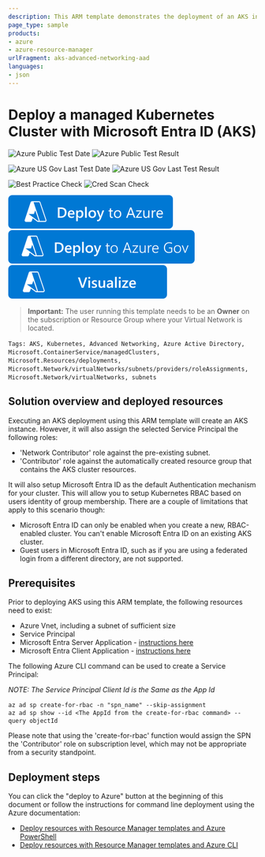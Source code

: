 ```yaml
---
description: This ARM template demonstrates the deployment of an AKS instance with advanced networking features into an existing virtual network and Microsoft Entra integration. Additionally, the chosen Service Principal is assigned the Network Contributor role against the subnet that contains the AKS cluster.
page_type: sample
products:
- azure
- azure-resource-manager
urlFragment: aks-advanced-networking-aad
languages:
- json
---
```

# Deploy a managed Kubernetes Cluster with Microsoft Entra ID (AKS)

![Azure Public Test Date](https://azurequickstartsservice.blob.core.windows.net/badges/quickstarts/microsoft.containerinstance/aks-advanced-networking-aad/PublicLastTestDate.svg)
![Azure Public Test Result](https://azurequickstartsservice.blob.core.windows.net/badges/quickstarts/microsoft.containerinstance/aks-advanced-networking-aad/PublicDeployment.svg)

![Azure US Gov Last Test Date](https://azurequickstartsservice.blob.core.windows.net/badges/quickstarts/microsoft.containerinstance/aks-advanced-networking-aad/FairfaxLastTestDate.svg)
![Azure US Gov Last Test Result](https://azurequickstartsservice.blob.core.windows.net/badges/quickstarts/microsoft.containerinstance/aks-advanced-networking-aad/FairfaxDeployment.svg)

![Best Practice Check](https://azurequickstartsservice.blob.core.windows.net/badges/quickstarts/microsoft.containerinstance/aks-advanced-networking-aad/BestPracticeResult.svg)
![Cred Scan Check](https://azurequickstartsservice.blob.core.windows.net/badges/quickstarts/microsoft.containerinstance/aks-advanced-networking-aad/CredScanResult.svg)

[![Deploy To Azure](https://raw.githubusercontent.com/Azure/azure-quickstart-templates/master/1-CONTRIBUTION-GUIDE/images/deploytoazure.svg?sanitize=true)](https://portal.azure.com/#create/Microsoft.Template/uri/https%3A%2F%2Fraw.githubusercontent.com%2FAzure%2Fazure-quickstart-templates%2Fmaster%2Fquickstarts%2Fmicrosoft.containerinstance%2Faks-advanced-networking-aad%2Fazuredeploy.json)
[![Deploy To Azure US Gov](https://raw.githubusercontent.com/Azure/azure-quickstart-templates/master/1-CONTRIBUTION-GUIDE/images/deploytoazuregov.svg?sanitize=true)](https://portal.azure.us/#create/Microsoft.Template/uri/https%3A%2F%2Fraw.githubusercontent.com%2FAzure%2Fazure-quickstart-templates%2Fmaster%2Fquickstarts%2Fmicrosoft.containerinstance%2Faks-advanced-networking-aad%2Fazuredeploy.json)
[![Visualize](https://raw.githubusercontent.com/Azure/azure-quickstart-templates/master/1-CONTRIBUTION-GUIDE/images/visualizebutton.svg?sanitize=true)](http://armviz.io/#/?load=https%3A%2F%2Fraw.githubusercontent.com%2FAzure%2Fazure-quickstart-templates%2Fmaster%2Fquickstarts%2Fmicrosoft.containerinstance%2Faks-advanced-networking-aad%2Fazuredeploy.json)

> **Important:** The user running this template needs to be an **Owner** on the subscription or Resource Group where your Virtual Network is located.

`Tags: AKS, Kubernetes, Advanced Networking, Azure Active Directory, Microsoft.ContainerService/managedClusters, Microsoft.Resources/deployments, Microsoft.Network/virtualNetworks/subnets/providers/roleAssignments, Microsoft.Network/virtualNetworks, subnets`

## Solution overview and deployed resources

Executing an AKS deployment using this ARM template will create an AKS instance. However, it will also assign the selected Service Principal the following roles:

- 'Network Contributor' role against the pre-existing subnet.
- 'Contributor' role against the automatically created resource group that contains the AKS cluster resources.

It will also setup Microsoft Entra ID as the default Authentication mechanism for your cluster. This will allow you to setup Kubernetes RBAC based on users identity of group membership. There are a couple of limitations that apply to this scenario though:

- Microsoft Entra ID can only be enabled when you create a new, RBAC-enabled cluster. You can't enable Microsoft Entra ID on an existing AKS cluster.
- Guest users in Microsoft Entra ID, such as if you are using a federated login from a different directory, are not supported.

## Prerequisites

Prior to deploying AKS using this ARM template, the following resources need to exist:

- Azure Vnet, including a subnet of sufficient size
- Service Principal
- Microsoft Entra Server Application - [instructions here](https://docs.microsoft.com/azure/aks/aad-integration#create-server-application)
- Microsoft Entra Client Application - [instructions here](https://docs.microsoft.com/azure/aks/aad-integration#create-client-application)

The following Azure CLI command can be used to create a Service Principal:

_NOTE:  The Service Principal Client Id is the Same as the App Id_

```shell
az ad sp create-for-rbac -n "spn_name" --skip-assignment
az ad sp show --id <The AppId from the create-for-rbac command> --query objectId
```

Please note that using the 'create-for-rbac' function would assign the SPN the 'Contributor' role on subscription level, which may not be appropriate from a security standpoint.

## Deployment steps

You can click the "deploy to Azure" button at the beginning of this document or follow the instructions for command line deployment using the Azure documentation:

- [Deploy resources with Resource Manager templates and Azure PowerShell](https://docs.microsoft.com/azure/azure-resource-manager/resource-group-template-deploy)
- [Deploy resources with Resource Manager templates and Azure CLI](https://docs.microsoft.com/azure/azure-resource-manager/resource-group-template-deploy-cli)
